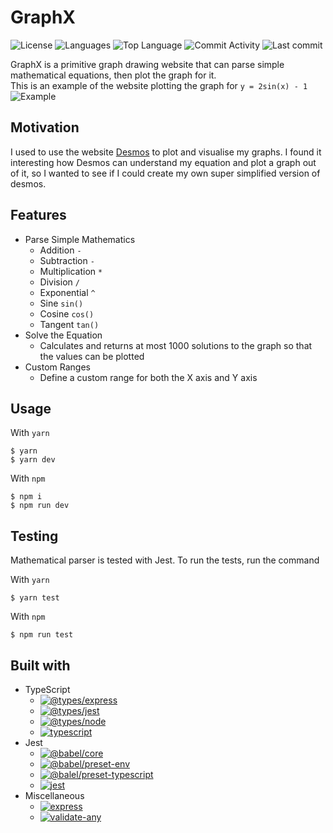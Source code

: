 # GraphX

![License](https://img.shields.io/github/license/zS1L3NT/web-vue-graphx?style=for-the-badge) ![Languages](https://img.shields.io/github/languages/count/zS1L3NT/web-vue-graphx?style=for-the-badge) ![Top Language](https://img.shields.io/github/languages/top/zS1L3NT/web-vue-graphx?style=for-the-badge) ![Commit Activity](https://img.shields.io/github/commit-activity/y/zS1L3NT/web-vue-graphx?style=for-the-badge) ![Last commit](https://img.shields.io/github/last-commit/zS1L3NT/web-vue-graphx?style=for-the-badge)

GraphX is a primitive graph drawing website that can parse simple mathematical equations, then plot the graph for it.<br>
This is an example of the website plotting the graph for `y = 2sin(x) - 1`<br>
![Example](https://i.ibb.co/MZcPf14/graphx.png)

## Motivation

I used to use the website [Desmos](https://desmos.com/calculator) to plot and visualise my graphs. I found it interesting how Desmos can understand my equation and plot a graph out of it, so I wanted to see if I could create my own super simplified version of desmos.

## Features

-   Parse Simple Mathematics
    -   Addition `-`
    -   Subtraction `-`
    -   Multiplication `*`
    -   Division `/`
    -   Exponential `^`
    -   Sine `sin()`
    -   Cosine `cos()`
    -   Tangent `tan()`
-   Solve the Equation
    -   Calculates and returns at most 1000 solutions to the graph so that the values can be plotted
-   Custom Ranges
    -   Define a custom range for both the X axis and Y axis

## Usage

With `yarn`

```
$ yarn
$ yarn dev
```

With `npm`

```
$ npm i
$ npm run dev
```

## Testing

Mathematical parser is tested with Jest. To run the tests, run the command

With `yarn`

```
$ yarn test
```

With `npm`

```
$ npm run test
```

## Built with

-   TypeScript
    -   [![@types/express](https://img.shields.io/github/package-json/dependency-version/zS1L3NT/web-vue-graphx/dev/@types/express?style=flat-square)](https://npmjs.com/package/@types/express)
    -   [![@types/jest](https://img.shields.io/github/package-json/dependency-version/zS1L3NT/web-vue-graphx/dev/@types/jest?style=flat-square)](https://npmjs.com/package/@types/jest)
    -   [![@types/node](https://img.shields.io/github/package-json/dependency-version/zS1L3NT/web-vue-graphx/dev/@types/node?style=flat-square)](https://npmjs.com/package/@types/node)
    -   [![typescript](https://img.shields.io/github/package-json/dependency-version/zS1L3NT/web-vue-graphx/dev/typescript?style=flat-square)](https://npmjs.com/package/typescript)
-   Jest
    -   [![@babel/core](https://img.shields.io/github/package-json/dependency-version/zS1L3NT/web-vue-graphx/dev/@babel/core?style=flat-square)](https://npmjs.com/package/@babel/core)
    -   [![@babel/preset-env](https://img.shields.io/github/package-json/dependency-version/zS1L3NT/web-vue-graphx/dev/@babel/preset-env?style=flat-square)](https://npmjs.com/package/@babel/preset-env)
    -   [![@balel/preset-typescript](https://img.shields.io/github/package-json/dependency-version/zS1L3NT/web-vue-graphx/dev/@balel/preset-typescript?style=flat-square)](https://npmjs.com/package/@balel/preset-typescript)
    -   [![jest](https://img.shields.io/github/package-json/dependency-version/zS1L3NT/web-vue-graphx/dev/jest?style=flat-square)](https://npmjs.com/package/jest)
-   Miscellaneous
    -   [![express](https://img.shields.io/github/package-json/dependency-version/zS1L3NT/web-vue-graphx/express?style=flat-square)](https://npmjs.com/package/express)
    -   [![validate-any](https://img.shields.io/github/package-json/dependency-version/zS1L3NT/web-vue-graphx/validate-any?style=flat-square)](https://npmjs.com/package/validate-any)
